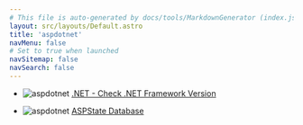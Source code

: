 ```yaml
---
# This file is auto-generated by docs/tools/MarkdownGenerator (index.js)
layout: src/layouts/Default.astro
title: 'aspdotnet'
navMenu: false
# Set to true when launched
navSitemap: false
navSearch: false
---
```


<ul>

<li>

![aspdotnet](https://i.octopus.com/library/step-templates/aspdotnet.png) [.NET - Check .NET Framework Version](/integrations/aspdotnet/.net-check-.net-framework-version)

</li>
        
<li>

![aspdotnet](https://i.octopus.com/library/step-templates/aspdotnet.png) [ASPState Database](/integrations/aspdotnet/aspstate-database)

</li>
        
</ul>
